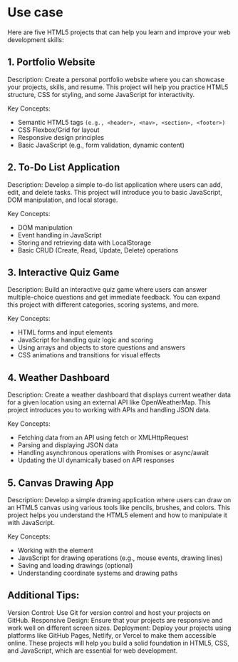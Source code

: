 # Use case

Here are five HTML5 projects that can help you learn and improve your web development skills:

## 1. Portfolio Website

Description: Create a personal portfolio website where you can showcase your projects, skills, and resume. This project will help you practice HTML5 structure, CSS for styling, and some JavaScript for interactivity.

Key Concepts:

- Semantic HTML5 tags `(e.g., <header>, <nav>, <section>, <footer>)`
- CSS Flexbox/Grid for layout
- Responsive design principles
- Basic JavaScript (e.g., form validation, dynamic content)

## 2. To-Do List Application

Description: Develop a simple to-do list application where users can add, edit, and delete tasks. This project will introduce you to basic JavaScript, DOM manipulation, and local storage.

Key Concepts:

- DOM manipulation
- Event handling in JavaScript
- Storing and retrieving data with LocalStorage
- Basic CRUD (Create, Read, Update, Delete) operations

## 3. Interactive Quiz Game

Description: Build an interactive quiz game where users can answer multiple-choice questions and get immediate feedback. You can expand this project with different categories, scoring systems, and more.

Key Concepts:

- HTML forms and input elements
- JavaScript for handling quiz logic and scoring
- Using arrays and objects to store questions and answers
- CSS animations and transitions for visual effects

## 4. Weather Dashboard

Description: Create a weather dashboard that displays current weather data for a given location using an external API like OpenWeatherMap. This project introduces you to working with APIs and handling JSON data.

Key Concepts:

- Fetching data from an API using fetch or XMLHttpRequest
- Parsing and displaying JSON data
- Handling asynchronous operations with Promises or async/await
- Updating the UI dynamically based on API responses

## 5. Canvas Drawing App

Description: Develop a simple drawing application where users can draw on an HTML5 canvas using various tools like pencils, brushes, and colors. This project helps you understand the HTML5 <canvas> element and how to manipulate it with JavaScript.

Key Concepts:

- Working with the <canvas> element
- JavaScript for drawing operations (e.g., mouse events, drawing lines)
- Saving and loading drawings (optional)
- Understanding coordinate systems and drawing paths

## Additional Tips:

Version Control: Use Git for version control and host your projects on GitHub.
Responsive Design: Ensure that your projects are responsive and work well on different screen sizes.
Deployment: Deploy your projects using platforms like GitHub Pages, Netlify, or Vercel to make them accessible online.
These projects will help you build a solid foundation in HTML5, CSS, and JavaScript, which are essential for web development.
